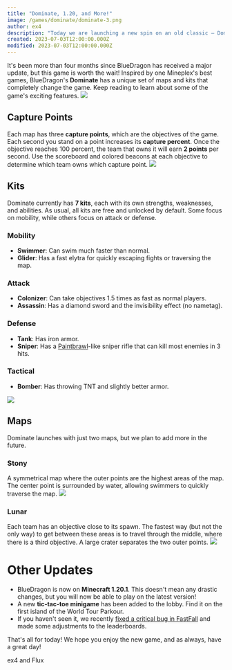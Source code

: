 ```yaml
---
title: "Dominate, 1.20, and More!"
image: /games/dominate/dominate-3.png
author: ex4
description: "Today we are launching a new spin on an old classic — Dominate! Rally your friends, plan your strategy, and win the battle to capture the most points!"
created: 2023-07-03T12:00:00.000Z
modified: 2023-07-03T12:00:00.000Z
---
```


It's been more than four months since BlueDragon has received a major update, but this game is worth the wait! Inspired by one Mineplex's best games, BlueDragon's **Dominate** has a unique set of maps and kits that completely change the game. Keep reading to learn about some of the game's exciting features.
![](/games/dominate/dominate-5.png)

## Capture Points
Each map has three **capture points**, which are the objectives of the game. Each second you stand on a point increases its **capture percent**. Once the objective reaches 100 percent, the team that owns it will earn **2 points** per second. Use the scoreboard and colored beacons at each objective to determine which team owns which capture point.
![](/games/dominate/dominate-3.png)

## Kits
Dominate currently has **7 kits**, each with its own strengths, weaknesses, and abilities. As usual, all kits are free and unlocked by default. Some focus on mobility, while others focus on attack or defense.

### Mobility
- **Swimmer**: Can swim much faster than normal.
- **Glider**: Has a fast elytra for quickly escaping fights or traversing the map.

### Attack
- **Colonizer**: Can take objectives 1.5 times as fast as normal players.
- **Assassin**: Has a diamond sword and the invisibility effect (no nametag).

### Defense
- **Tank**: Has iron armor.
- **Sniper**: Has a [Paintbrawl](/blog/2023-02-19-new-game-paintbrawl)-like sniper rifle that can kill most enemies in 3 hits.

### Tactical
- **Bomber**: Has throwing TNT and slightly better armor.

![](/games/dominate/dominate-4.png)

## Maps
Dominate launches with just two maps, but we plan to add more in the future.


### Stony
A symmetrical map where the outer points are the highest areas of the map. The center point is surrounded by water, allowing swimmers to quickly traverse the map.
![](/games/dominate/dominate-1.png)

### Lunar
Each team has an objective close to its spawn. The fastest way (but not the only way) to get between these areas is to travel through the middle, where there is a third objective. A large crater separates the two outer points.
![](/games/dominate/dominate-4.png)

# Other Updates
- BlueDragon is now on **Minecraft 1.20.1**. This doesn't mean any drastic changes, but you will now be able to play on the latest version!
- A new **tic-tac-toe minigame** has been added to the lobby. Find it on the first island of the World Tour Parkour.
- If you haven't seen it, we recently [fixed a critical bug in FastFall](https://bluedragonmc.com/blog/2023-06-12-fall-damage-glitch) and made some adjustments to the leaderboards.

That's all for today! We hope you enjoy the new game, and as always, have a great day!

ex4 and Flux